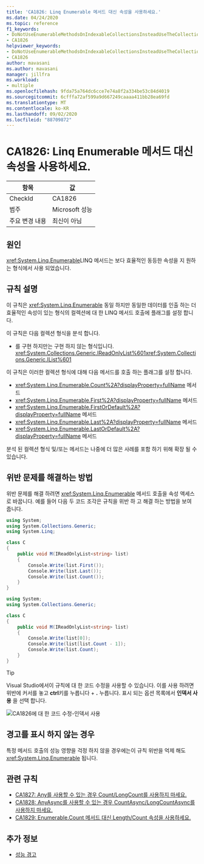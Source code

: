 ```yaml
---
title: 'CA1826: Linq Enumerable 메서드 대신 속성을 사용하세요.'
ms.date: 04/24/2020
ms.topic: reference
f1_keywords:
- DoNotUseEnumerableMethodsOnIndexableCollectionsInsteadUseTheCollectionDirectlyAnalyzer
- CA1826
helpviewer_keywords:
- DoNotUseEnumerableMethodsOnIndexableCollectionsInsteadUseTheCollectionDirectlyAnalyzer
- CA1826
author: mavasani
ms.author: mavasani
manager: jillfra
ms.workload:
- multiple
ms.openlocfilehash: 9fda75a764dc6cce7e74a8f2a334be53c84d4019
ms.sourcegitcommit: 6cfffa72af599a9d667249caaaa411bb28ea69fd
ms.translationtype: MT
ms.contentlocale: ko-KR
ms.lasthandoff: 09/02/2020
ms.locfileid: "88709872"
---
```

# <a name="ca1826-use-property-instead-of-linq-enumerable-method"></a>CA1826: Linq Enumerable 메서드 대신 속성을 사용하세요.

|항목|값|
|-|-|
|CheckId|CA1826|
|범주|Microsoft 성능|
|주요 변경 내용|최신이 아님|

## <a name="cause"></a>원인

<xref:System.Linq.Enumerable>LINQ 메서드는 보다 효율적인 동등한 속성을 지 원하는 형식에서 사용 되었습니다.

## <a name="rule-description"></a>규칙 설명

이 규칙은 <xref:System.Linq.Enumerable> 동일 하지만 동일한 데이터를 인출 하는 더 효율적인 속성이 있는 형식의 컬렉션에 대 한 LINQ 메서드 호출에 플래그를 설정 합니다.

이 규칙은 다음 컬렉션 형식을 분석 합니다.

- 를 구현 하지만는 구현 하지 않는 형식입니다. <xref:System.Collections.Generic.IReadOnlyList%601><xref:System.Collections.Generic.IList%601>

이 규칙은 이러한 컬렉션 형식에 대해 다음 메서드를 호출 하는 플래그를 설정 합니다.

- <xref:System.Linq.Enumerable.Count%2A?displayProperty=fullName> 메서드
- <xref:System.Linq.Enumerable.First%2A?displayProperty=fullName> 메서드
- <xref:System.Linq.Enumerable.FirstOrDefault%2A?displayProperty=fullName> 메서드
- <xref:System.Linq.Enumerable.Last%2A?displayProperty=fullName> 메서드
- <xref:System.Linq.Enumerable.LastOrDefault%2A?displayProperty=fullName> 메서드

분석 된 컬렉션 형식 및/또는 메서드는 나중에 더 많은 사례를 포함 하기 위해 확장 될 수 있습니다.

## <a name="how-to-fix-violations"></a>위반 문제를 해결하는 방법

위반 문제를 해결 하려면 <xref:System.Linq.Enumerable> 메서드 호출을 속성 액세스로 바꿉니다. 예를 들어 다음 두 코드 조각은 규칙을 위반 하 고 해결 하는 방법을 보여 줍니다.

```csharp
using System;
using System.Collections.Generic;
using System.Linq;

class C
{
    public void M(IReadOnlyList<string> list)
    {
        Console.Write(list.First());
        Console.Write(list.Last());
        Console.Write(list.Count());
    }
}
```

```csharp
using System;
using System.Collections.Generic;

class C
{
    public void M(IReadOnlyList<string> list)
    {
        Console.Write(list[0]);
        Console.Write(list[list.Count - 1]);
        Console.Write(list.Count);
    }
}
```

> [!TIP]
> Visual Studio에서이 규칙에 대 한 코드 수정을 사용할 수 있습니다. 이를 사용 하려면 위반에 커서를 놓고 **ctrl**키를 누릅니다 + **.** 누릅니다. 표시 되는 옵션 목록에서 **인덱서 사용** 을 선택 합니다.
>
> ![CA1826에 대 한 코드 수정-인덱서 사용](media/ca1826-codefix.png)

## <a name="when-to-suppress-warnings"></a>경고를 표시 하지 않는 경우

특정 메서드 호출의 성능 영향을 걱정 하지 않을 경우에는이 규칙 위반을 억제 해도 <xref:System.Linq.Enumerable> 됩니다.

## <a name="related-rules"></a>관련 규칙

- [CA1827: Any를 사용할 수 있는 경우 Count/LongCount를 사용하지 마세요.](ca1827.md)
- [CA1828: AnyAsync를 사용할 수 있는 경우 CountAsync/LongCountAsync를 사용하지 마세요.](ca1828.md)
- [CA1829: Enumerable.Count 메서드 대신 Length/Count 속성을 사용하세요.](ca1829.md)

## <a name="see-also"></a>추가 정보

- [성능 경고](../code-quality/performance-warnings.md)
